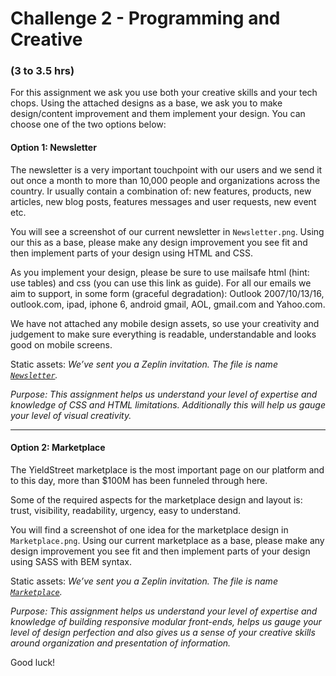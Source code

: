 # Challenge 2 - Programming and Creative
### (3 to 3.5 hrs)

For this assignment we ask you use both your creative skills and your tech chops. Using the attached designs as a base, we ask you to make design/content  improvement and them implement your design. You can choose one of the two options below:


#### Option 1: Newsletter
The newsletter is a very important touchpoint with our users and we send it out once a month to more than 10,000 people and organizations across the country. Ir usually contain a combination of: new features, products, new articles, new blog posts, features messages and user requests, new event etc.

You will see a screenshot of our current newsletter in `Newsletter.png`. Using our this as a base, please make any design improvement you see fit and then implement parts of your design using HTML and CSS. 

As you implement your design, please be sure to use mailsafe html (hint: use tables) and css (you can use this link as guide). For all our emails we aim to support, in some form (graceful degradation): Outlook 2007/10/13/16, outlook.com, ipad, iphone 6, android gmail, AOL, gmail.com and Yahoo.com.

We have not attached any mobile design assets, so use your creativity and judgement to make sure everything is readable, understandable and looks good on mobile screens.

Static assets: *We’ve sent you a Zeplin invitation. The file is name [`Newsletter`](https://app.zeplin.io/project.html#pid=58bd788a01ee60c44b2ff3bd&sid=58bd79636491fcb463d74fea).*

*Purpose: This assignment helps us understand your level of expertise and knowledge of CSS and HTML limitations. Additionally this will help us gauge your level of visual creativity.*

----


#### Option 2: Marketplace 
The YieldStreet marketplace is the most important page on our platform and to this day, more than $100M has been funneled through here.

Some of the required aspects for the marketplace design and layout is: trust, visibility, readability, urgency, easy to understand.

You will find a screenshot of one idea for the marketplace design in `Marketplace.png`. Using our current marketplace as a base, please make any design improvement you see fit and then implement parts of your design using SASS with BEM syntax. 

Static assets: *We’ve sent you a Zeplin invitation. The file is name [`Marketplace`](https://app.zeplin.io/project.html#pid=58bd788a01ee60c44b2ff3bd&sid=58c023ddf753a78833238385).*

*Purpose: This assignment helps us understand your level of expertise and knowledge of building responsive modular front-ends, helps us gauge your level of design perfection and also gives us a sense of your creative skills around organization and presentation of information.*

Good luck!

